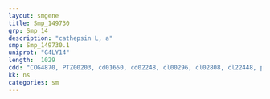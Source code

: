 ```yaml
---
layout: smgene
title: Smp_149730
grp: Smp_14
description: "cathepsin L, a"
smp: Smp_149730.1
uniprot: "G4LY14"
length:  1029
cdd: "COG4870, PTZ00203, cd01650, cd02248, cl00296, cl02808, cl22448, pfam00112, pfam08246, smart00645, smart00848"
kk: ns
categories: sm
---
```


